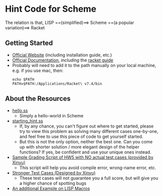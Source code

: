 # Hint Code for Scheme

The relation is that, LISP ==(simplified)==> Scheme ==(a popular variation)==> Racket

## Getting Started
- [Official Website](https://racket-lang.org/) (including installation guide, etc.)
- [Official Documentation](https://docs.racket-lang.org/), *including* the [racket guide](https://docs.racket-lang.org/guide/index.html)
- Probably will need to add it to the path manually on your local machine, e.g. if you use mac, then:
    ```shell
    echo $PATH
    PATH=$PATH:/Applications/Racket\ v7.4/bin
    ```

## About the Resources
- [hello.ss](./hello.ss)
    * Simply a hello-world in Scheme
- [starting_hint.ss](./starting_hint.ss)
    * If, by any chance, you can't figure out where to get started, please try to view this problem as solving many different cases one-by-one, and feel free to use this piece of code to get yourself started.
    * But this is not the only option, neither the best one. Can you come up with shorter solution / more elegant design of the helper functions? If yes, be confident and use your unique ones instead.
- [Sample Grading Script of HW5 with NO actual test cases (provided by Xinyu)](https://github.com/CS131-TA-team/hw5-grading-script)
    * This script will help you avoid compile error, wrong-name error, etc.
- [Stronger Test Cases (Designed by Xinyu)](./Xinyu_Stronger_test_cases.txt)
    * These test cases will not guarantee you a full score, but will give you a higher chance of spotting bugs
- [An additional Example on LISP Macros](https://github.com/CS131-TA-team/sigma_notation)
